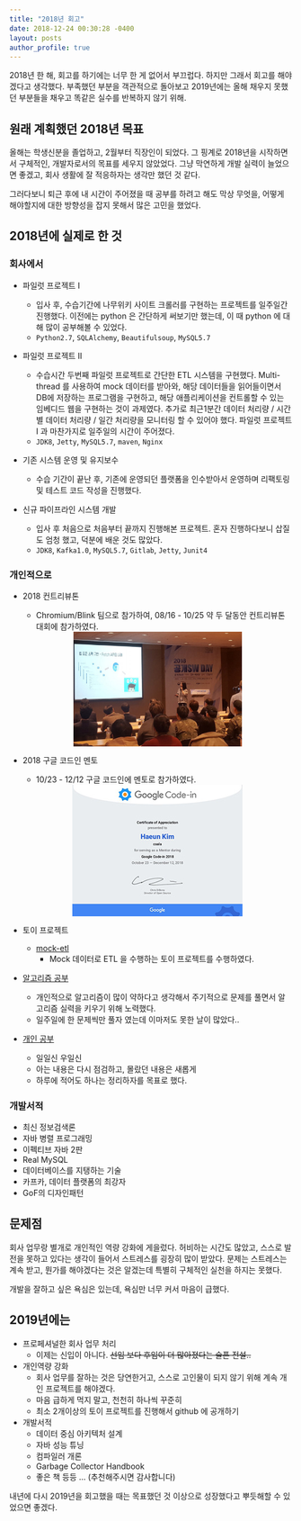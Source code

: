 ```yaml
---
title: "2018년 회고"
date: 2018-12-24 00:30:28 -0400
layout: posts
author_profile: true
---
```

2018년 한 해, 회고를 하기에는 너무 한 게 없어서 부끄럽다. 하지만 그래서 회고를 해야겠다고 생각했다. 부족했던 부분을 객관적으로 돌아보고 2019년에는 올해 채우지 못했던 부분들을 채우고 똑같은 실수를 반복하지 않기 위해.

## 원래 계획했던 2018년 목표
올해는 학생신분을 졸업하고, 2월부터 직장인이 되었다. 그 핑계로 2018년을 시작하면서 구체적인, 개발자로서의 목표를 세우지 않았었다. 
그냥 막연하게 개발 실력이 늘었으면 좋겠고, 회사 생활에 잘 적응하자는 생각만 했던 것 같다. 

그러다보니 퇴근 후에 내 시간이 주어졌을 때 공부를 하려고 해도 막상 무엇을, 어떻게 해야할지에 대한 방향성을 잡지 못해서 많은 고민을 했었다. 

## 2018년에 실제로 한 것
### 회사에서
- 파일럿 프로젝트 I
    + 입사 후, 수습기간에 나무위키 사이트 크롤러를 구현하는 프로젝트를 일주일간 진행했다. 이전에는 python 은 간단하게 써보기만 했는데, 이 때 python 에 대해 많이 공부해볼 수 있었다. 
    + `Python2.7`, `SQLAlchemy`, `Beautifulsoup`, `MySQL5.7`

- 파일럿 프로젝트 II
    + 수습시간 두번째 파일럿 프로젝트로 간단한 ETL 시스템을 구현했다. Multi-thread 를 사용하여 mock 데이터를 받아와, 해당 데이터들을 읽어들이면서 DB에 저장하는 프로그램을 구현하고, 해당 애플리케이션을 컨트롤할 수 있는 임베디드 웹을 구현하는 것이 과제였다. 추가로 최근1분간 데이터 처리량 / 시간별 데이터 처리량 / 일간 처리량을 모니터링 할 수 있어야 했다. 파일럿 프로젝트 I 과 마찬가지로 일주일의 시간이 주어졌다. 
    + `JDK8`, `Jetty`, `MySQL5.7`, `maven`, `Nginx`

- 기존 시스템 운영 및 유지보수
    + 수습 기간이 끝난 후, 기존에 운영되던 플랫폼을 인수받아서 운영하며 리팩토링 및 테스트 코드 작성을 진행했다. 

- 신규 파이프라인 시스템 개발
    + 입사 후 처음으로 처음부터 끝까지 진행해본 프로젝트. 혼자 진행하다보니 삽질도 엄청 했고, 덕분에 배운 것도 많았다.  
    + `JDK8`, `Kafka1.0`, `MySQL5.7`, `Gitlab`, `Jetty`, `Junit4`

### 개인적으로
- 2018 컨트리뷰톤
    + Chromium/Blink 팀으로 참가하여, 08/16 - 10/25 약 두 달동안 컨트리뷰톤 대회에 참가하였다. 
    <img src="/assets/img/2018_contributhon.jpg" style='display: block;margin-left: auto;margin-right: auto; width: 300px'>

- 2018 구글 코드인 멘토
    + 10/23 - 12/12 구글 코드인에 멘토로 참가하였다. 
    <img src="/assets/img/2018_gci_mentor.jpg" style='display: block;margin-left: auto;margin-right: auto;'/>

- 토이 프로젝트 
    + [mock-etl](https://github.com/haeungun/mock-etl)
        - Mock 데이터로 ETL 을 수행하는 토이 프로젝트를 수행하였다.  

- [알고리즘 공부](https://github.com/haeungun/algorithm)
    + 개인적으로 알고리즘이 많이 약하다고 생각해서 주기적으로 문제를 풀면서 알고리즘 실력을 키우기 위해 노력했다.
    + 일주일에 한 문제씩만 풀자 였는데 이마저도 못한 날이 많았다..

- [개인 공부](https://github.com/haeungun/study)
    + 일일신 우일신 
    + 아는 내용은 다시 점검하고, 몰랐던 내용은 새롭게
    + 하루에 적어도 하나는 정리하자를 목표로 했다.

### 개발서적
- 최신 정보검색론
- 자바 병렬 프로그래밍
- 이펙티브 자바 2판 
- Real MySQL
- 데이터베이스를 지탱하는 기술
- 카프카, 데이터 플랫폼의 최강자
- GoF의 디자인패턴

## 문제점
회사 업무랑 별개로 개인적인 역량 강화에 게을렀다. 허비하는 시간도 많았고, 스스로 발전을 못하고 있다는 생각이 들어서 스트레스를 굉장히 많이 받았다. 문제는 스트레스는 계속 받고, 뭔가를 해야겠다는 것은 알겠는데 특별히 구체적인 실천을 하지는 못했다. 

개발을 잘하고 싶은 욕심은 있는데, 욕심만 너무 커서 마음이 급했다. 

## 2019년에는
- 프로페셔널한 회사 업무 처리
    + 이제는 신입이 아니다. ~~선임 보다 후임이 더 많아졌다는 슬픈 전설..~~
- 개인역량 강화
    + 회사 업무를 잘하는 것은 당연한거고, 스스로 고인물이 되지 않기 위해 계속 개인 프로젝트를 해야겠다.
    + 마음 급하게 먹지 말고, 천천히 하나씩 꾸준히 
    + 최소 2개이상의 토이 프로젝트를 진행해서 github 에 공개하기 
- 개발서적 
    + 데이터 중심 아키텍처 설계 
    + 자바 성능 튜닝
    + 컴파일러 개론 
    + Garbage Collector Handbook
    + 좋은 책 등등 ... (추천해주시면 감사합니다)

내년에 다시 2019년을 회고했을 때는 목표했던 것 이상으로 성장했다고 뿌듯해할 수 있었으면 좋겠다. 